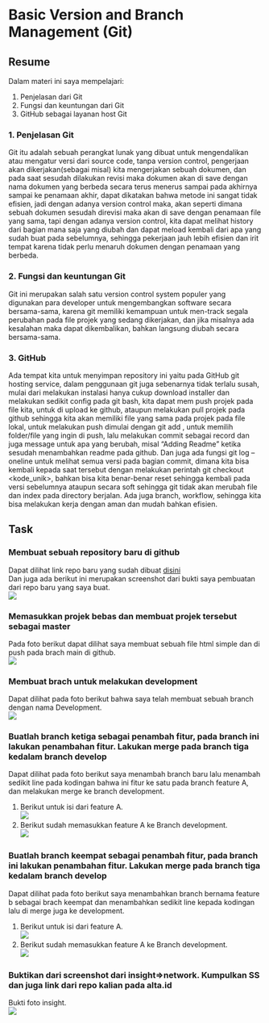 # Basic Version and Branch Management (Git)
## Resume
Dalam materi ini saya mempelajari:
1. Penjelasan dari Git
2. Fungsi dan keuntungan dari Git
3. GitHub sebagai layanan host Git

### 1. Penjelasan Git
Git itu adalah sebuah perangkat lunak yang dibuat untuk mengendalikan atau mengatur versi dari source code, tanpa version control, pengerjaan akan dikerjakan(sebagai misal) kita mengerjakan sebuah dokumen, dan pada saat sesudah dilakukan revisi maka dokumen akan di save dengan nama dokumen yang berbeda secara terus menerus sampai pada akhirnya sampai ke penamaan akhir, dapat dikatakan bahwa metode ini sangat tidak efisien, jadi dengan adanya version control maka, akan seperti dimana sebuah dokumen sesudah direvisi maka akan di save dengan penamaan file yang sama, tapi dengan adanya version control, kita dapat melihat history dari bagian mana saja yang diubah dan dapat meload kembali dari apa yang sudah buat pada sebelumnya, sehingga pekerjaan jauh lebih efisien dan irit tempat karena tidak perlu menaruh dokumen dengan penamaan yang berbeda.

### 2. Fungsi dan keuntungan Git
Git ini merupakan salah satu version control system populer yang digunakan para developer untuk mengembangkan software secara bersama-sama, karena git memiliki kemampuan untuk men-track segala perubahan pada file projek yang sedang dikerjakan, dan jika misalnya ada kesalahan maka dapat dikembalikan, bahkan langsung diubah secara bersama-sama.

### 3. GitHub
Ada tempat kita untuk menyimpan repository ini yaitu pada GitHub git hosting service, dalam penggunaan git juga sebenarnya tidak terlalu susah, mulai dari melakukan instalasi hanya cukup download installer dan melakukan sedikit config pada git bash, kita dapat mem push projek pada file kita, untuk di upload ke github, ataupun melakukan pull projek pada github sehingga kita akan memiliki file yang sama pada projek pada file lokal, untuk melakukan push dimulai dengan git add <directory>, untuk memilih folder/file yang ingin di push, lalu melakukan commit sebagai record dan juga message untuk apa yang berubah, misal “Adding Readme” ketika sesudah menambahkan readme pada github. Dan juga ada fungsi git log –oneline untuk melihat semua versi pada bagian commit, dimana kita bisa kembali kepada saat tersebut dengan melakukan perintah git checkout <kode_unik>, bahkan bisa kita benar-benar reset sehingga kembali pada versi sebelumnya ataupun secara soft sehingga git tidak akan merubah file dan index pada directory berjalan. Ada juga branch, workflow, sehingga kita bisa melakukan kerja dengan aman dan mudah bahkan efisien.

## Task
### Membuat sebuah repository baru di github
Dapat dilihat link repo baru yang sudah dibuat [disini](https://github.com/AbdullahNouvalShidqi/first_task_repo)  
Dan juga ada berikut ini merupakan screenshot dari bukti saya pembuatan dari repo baru yang saya buat.  
![](./screenshot/creating_repo.png)  

### Memasukkan projek bebas dan membuat projek tersebut sebagai master
Pada foto berikut dapat dilihat saya membuat sebuah file html simple dan di push pada brach main di github.  
![](./screenshot/inital_commit.png)  

### Membuat brach untuk melakukan development
Dapat dilihat pada foto berikut bahwa saya telah membuat sebuah branch dengan nama Development.  
![](./screenshot/Development_branch.png)

### Buatlah branch ketiga sebagai penambah fitur, pada branch ini lakukan penambahan fitur. Lakukan merge pada branch tiga kedalam branch develop
Dapat dilihat pada foto berikut saya menambah branch baru lalu menambah sedikit line pada kodingan bahwa ini fitur ke satu pada branch feature A, dan melakukan merge ke branch development.  
1. Berikut untuk isi dari feature A.  
![](./screenshot/featureA.png)  
2. Berikut sudah memasukkan feature A ke Branch development.  
![](./screenshot/development_mergeA.png)   

### Buatlah branch keempat sebagai penambah fitur, pada branch ini lakukan penambahan fitur. Lakukan merge pada branch tiga kedalam branch develop
Dapat dilihat pada foto berikut saya menambahkan branch bernama feature b sebagai brach keempat dan menambahkan sedikit line kepada kodingan lalu di merge juga ke development.  
1. Berikut untuk isi dari feature A.  
![](./screenshot/featureB.png)  
2. Berikut sudah memasukkan feature A ke Branch development.  
![](./screenshot/development_mergeB.png)   

### Buktikan dari screenshot dari insight=>network. Kumpulkan SS dan juga link dari repo kalian pada alta.id
Bukti foto insight.  
![](./screenshot/insight.png)  